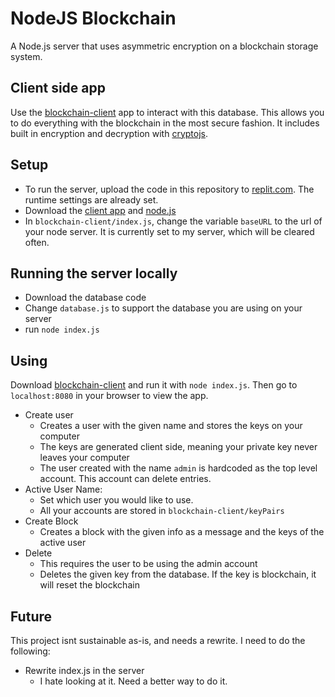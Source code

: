 # NodeJS Blockchain
A Node.js server that uses asymmetric encryption on a blockchain storage system.

## Client side app
Use the [blockchain-client](https://github.com/prushton2/blockchain-client) app to interact with this database. This allows you to do everything with the blockchain in the most secure fashion. It includes built in encryption and decryption with [cryptojs](https://cryptojs.gitbook.io/docs/).<br>


## Setup
* To run the server, upload the code in this repository to [replit.com](https://replit.com). The runtime settings are already set.<br>
* Download the [client app](https://github.com/prushton2/blockchain-client) and [node.js](https://nodejs.dev/)
* In `blockchain-client/index.js`, change the variable `baseURL` to the url of your node server. It is currently set to my server, which will be cleared often.

## Running the server locally
* Download the database code
* Change `database.js` to support the database you are using on your server
* run `node index.js`

## Using
Download [blockchain-client](https://github.com/prushton2/blockchain-client) and run it with `node index.js`. Then go to `localhost:8080` in your browser to view the app.<br>
* Create user
  * Creates a user with the given name and stores the keys on your computer
  * The keys are generated client side, meaning your private key never leaves your computer
  * The user created with the name `admin` is hardcoded as the top level account. This account can delete entries.
* Active User Name:
  * Set which user you would like to use. 
  * All your accounts are stored in `blockchain-client/keyPairs`
* Create Block
  * Creates a block with the given info as a message and the keys of the active user
* Delete
  * This requires the user to be using the admin account
  * Deletes the given key from the database. If the key is blockchain, it will reset the blockchain


## Future
This project isnt sustainable as-is, and needs a rewrite. I need to do the following:
* Rewrite index.js in the server
  * I hate looking at it. Need a better way to do it.
